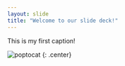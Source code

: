 ```yaml
---
layout: slide
title: "Welcome to our slide deck!"
---
```


This is my first caption! 

![poptocat](https://octodex.github.com/images/poptocat.png)
{: .center}
